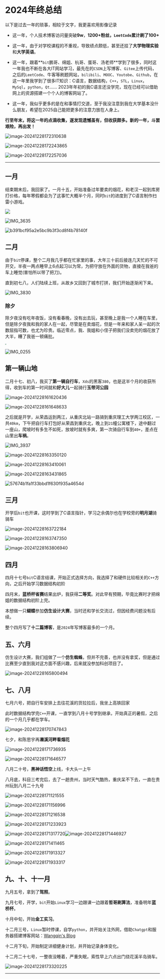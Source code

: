 # 2024年终总结

以下是过去一年的琐事，相较于文字，我更喜欢用影像记录

- 这一年，个人技术博客访问量突破**9w**，**1200+**粉丝，`LeetCode`累计刷了**100+**


- 这一年，由于对学校课程的不重视，导致绩点颇低，甚至还挂了**大学物理实验**和**大学英语**。


- 这一年，跟着**`bit`鹏哥、绵姐、杭哥、蛋哥、汤老师**学到了很多，同时这一年我也不断在各大IT网站学习，最先在的`CSDN`上写博客、`Gitee`上传代码，之后的`LeetCode`、牛客等刷题网站，`bilibili`、`MOOC`、`Youtobe`、`Github`，在这一年里我学到了很多IT知识：C语言，数据结构，`C++`，`STL`，`Linux`，`MySql`，`python`，`Qt`…… 2023年年初的我C语言还没学完，现在已经可以借助网上的资源搭建一个个人的博客网站了。


- 这一年，我似乎更多的是在和事情打交道，至于我没注意到我在大学基本没什么朋友，希望在2025自己能把更多的注意力放在人身上。


**行至年末，将这一年的点滴收集，遂发现遗憾虽有，但收获颇多。新的一年，斗罢艰险，再出发！**

![image-20241228172310638](https://raw.githubusercontent.com/QinMou000/pic/main/image-20241228172310638.png)

![image-20241228172243865](https://raw.githubusercontent.com/QinMou000/pic/main/image-20241228172243865.png)

![image-20241228172257036](https://raw.githubusercontent.com/QinMou000/pic/main/image-20241228172257036.png)

------

## 一月

结束期末后，我回家了。一月十五，开始准备过年要卖的烟花，和老汉一起到库房打价格，每年寒假都会为了这事忙大概半个月，同时`bit`的进度到了C语言制作扫雷小游戏。 

![](https://raw.githubusercontent.com/QinMou000/pic/main/IMG_0152.jpg)

![IMG_3635](https://raw.githubusercontent.com/QinMou000/pic/main/IMG_3635-1735372822565-5.JPG)

![b391bcf95a2e5bc9b3f3cd8f4b78140f](https://raw.githubusercontent.com/QinMou000/pic/main/b391bcf95a2e5bc9b3f3cd8f4b78140f.png)

## 二月

由于`bit`停课，整个二月我几乎都在忙家里的事，大年三十前后接连几天忙的不可开交，半夜一两点睡早上6点起习以为常，为把守放在外面的货物，直接在我爸的车上睡觉(害怕所以带了把刀)。

直到初七八，人们陆续上班，从故乡又回到了城市打拼，我们开始逐渐闲下来。

![IMG_3830](https://raw.githubusercontent.com/QinMou000/pic/main/IMG_3830-1735372898703-11.JPG)

### 除夕

除夕夜没有吃年夜饭，没有看春晚，没有出去玩，甚至晚上是我一个人睡在车里，但是除夕夜我和我的家人在一起，尽管是在卖烟花，但是一年来和家人呆一起的次数屈指可数，也尤为珍贵。临近零点，我、我姐和小侄子把我们没卖完的烟花放了大半，糟了我爸一顿痛批。

<img src="https://raw.githubusercontent.com/QinMou000/pic/main/IMG_0166(1).jpg" style="zoom:25%;" />

![IMG_0255](https://raw.githubusercontent.com/QinMou000/pic/main/IMG_0255-1735372869596-8.JPG)

## 第一辆山地

二月十七、初八，我买了**第一辆自行车**，`Xds`的黑客`380`，也是这半个月的收获所得，收到车的第一时间就和**好大儿**一起骑行**玉带河公园**

![image-20241228161620436](https://raw.githubusercontent.com/QinMou000/pic/main/image-20241228161620436.png)

![image-20241228161648633](https://raw.githubusercontent.com/QinMou000/pic/main/image-20241228161648633.png)

之后就是开学，从荣昌运到两江，从重庆北站一路骑到重庆理工大学两江校区，一共`40km`，下午把自行车打包好从荣昌到重庆北，晚上到`21`幢公寓楼下，途中翻过一座山，爬坡时有多生不如死，放坡时就有多爽，第一次骑自行车到`40+`，差点在山里出**车祸**。

![IMG_3937](https://raw.githubusercontent.com/QinMou000/pic/main/IMG_3937.JPG)

![image-20241228163350120](https://raw.githubusercontent.com/QinMou000/pic/main/image-20241228163350120.png)

![image-20241228163410061](https://raw.githubusercontent.com/QinMou000/pic/main/image-20241228163410061.png)

![image-20241228163431865](https://raw.githubusercontent.com/QinMou000/pic/main/image-20241228163431865.png)

![57674b1fa1f33bbd1f630f935a4654d](https://raw.githubusercontent.com/QinMou000/pic/main/57674b1fa1f33bbd1f630f935a4654d.jpg)

## 三月

开学后`bit`也开课，这时学到了C语言指针，学习之余偶尔也在学校旁的**明月湖**骑骑车

![image-20241228163722184](https://raw.githubusercontent.com/QinMou000/pic/main/image-20241228163722184.png)

![image-20241228163747350](https://raw.githubusercontent.com/QinMou000/pic/main/image-20241228163747350.png)

![image-20241228163806940](https://raw.githubusercontent.com/QinMou000/pic/main/image-20241228163806940.png)

## 四月

四月十七号`bit`C语言结课，开始正式选择方向，我选择了和硬件比较相关的`C++`方向，之后开始学习数据结构初阶

四月末，**蓝桥杯省赛**结果出炉，我获得**二等奖**。对此早有预期，毕竟比赛时才把绵姐的数据结构初阶上完。

本想做一只**蝴蝶**参加**仿生设计大赛**，当时还和学长交流过，但因经费问题没有后续。

整个四月写了**十二篇博客**，是`2024`年写博客最多的一个月。

## 五、六月

仿生设计大赛，我们组做了一个**仿生蜘蛛**，但并不完善，也并没有拿奖，但是通过比赛至少直到我对这方面不感兴趣，后来就没参加科创项目了。

![image-20241228165800494](https://raw.githubusercontent.com/QinMou000/pic/main/image-20241228165800494.png)

## 七、八月

七月六号，把自行车安排上去往花溪的货拉拉后，我坐上高铁回家

此时数据结构学完`C++`开课，一直学到八月十号学到继承，开始真正的暑假，之后的一个月几乎都在学车。

![image-20241228170747843](https://raw.githubusercontent.com/QinMou000/pic/main/image-20241228170747843.png)

七夕，和陈思宇再**濑溪河畔看烟花**

![image-20241228171736935](https://raw.githubusercontent.com/QinMou000/pic/main/image-20241228171736935.png)

![image-20241228171646577](https://raw.githubusercontent.com/QinMou000/pic/main/image-20241228171646577.png)

八月二十号，**黑神话悟空**上线，卡大头一上午

八月底，科目三考完后，去了一趟贵州，当时天气酷热，重庆呆不下去，一直在贵州玩到八月二十九号

![image-20241228171121555](https://raw.githubusercontent.com/QinMou000/pic/main/image-20241228171121555.png)

![image-20241228171156996](https://raw.githubusercontent.com/QinMou000/pic/main/image-20241228171156996.png)

![image-20241228171216538](https://raw.githubusercontent.com/QinMou000/pic/main/image-20241228171216538.png)

![image-20241228171233923](https://raw.githubusercontent.com/QinMou000/pic/main/image-20241228171233923.png)

![image-20241228171317720](https://raw.githubusercontent.com/QinMou000/pic/main/image-20241228171317720.png)![image-20241228171446927](https://raw.githubusercontent.com/QinMou000/pic/main/image-20241228171446927.png)

![image-20241228171411465](https://raw.githubusercontent.com/QinMou000/pic/main/image-20241228171411465.png)

![image-20241228171913327](https://raw.githubusercontent.com/QinMou000/pic/main/image-20241228171913327.png)

![image-20241228171933317](https://raw.githubusercontent.com/QinMou000/pic/main/image-20241228171933317.png)

## 九、十、十一月

九月五号，拿到了**驾照**。

九月七号，开学，`bit`开始`Linux`学习一边跟课一边跟着**哲哥刷算法**，准备明年**蓝桥杯**。

十月中旬，开始**金工实习**。

十二月三号，`Linux`暂时停课，自学`python`，并开始关注外网，借助`Chatgpt`和服务器搭建博客网站：[Wangqin's Blog](http://124.220.133.96/)

十二月下旬，开始制定详细健身计划，并开始记录身体变化。

十二月二十七号，一整夜没睡着，严重失眠，索性早上六点出门绕花溪半岛骑车。

![image-20241228173320225](https://raw.githubusercontent.com/QinMou000/pic/main/image-20241228173320225.png)

------